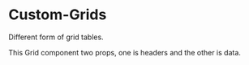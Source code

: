 # Custom-Grids
Different form of grid tables.

This Grid component two props, one is headers and the other is data.

